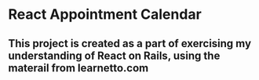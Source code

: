 # React Appointment Calendar

## This project is created as a part of exercising my understanding of React on Rails, using the materail from learnetto.com
